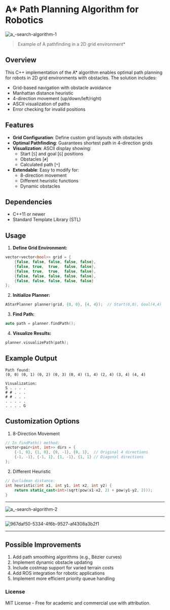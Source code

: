 # A* Path Planning Algorithm for Robotics

![a_-search-algorithm-1](https://github.com/user-attachments/assets/6f9e30d7-1dac-47d7-867a-090eb9791c93)
> Example of A pathfinding in a 2D grid environment*

## Overview
This C++ implementation of the A* algorithm enables optimal path planning for robots in 2D grid environments with obstacles. The solution includes:

- Grid-based navigation with obstacle avoidance
- Manhattan distance heuristic
- 4-direction movement (up/down/left/right)
- ASCII visualization of paths
- Error checking for invalid positions

## Features

- **Grid Configuration**: Define custom grid layouts with obstacles
- **Optimal Pathfinding**: Guarantees shortest path in 4-direction grids
- **Visualization**: ASCII display showing:
  - Start [`S`] and goal [`G`] positions
  - Obstacles [`#`]
  - Calculated path [`*`]
- **Extendable**: Easy to modify for:
  - 8-direction movement
  - Different heuristic functions
  - Dynamic obstacles
## Dependencies
- C++11 or newer
- Standard Template Library (STL)

## Usage

1. **Define Grid Environment:**
```cpp
vector<vector<bool>> grid = {
    {false, false, false, false, false},
    {false, true,  true,  false, false},
    {false, true,  true,  false, false},
    {false, false, false, false, false},
    {false, false, false, false, false}
};
```

2. **Initialize Planner:**
```cpp
AStarPlanner planner(grid, {0, 0}, {4, 4});  // Start(0,0), Goal(4,4)
```

3. **Find Path:**
```cpp
auto path = planner.findPath();
```

4. **Visualize Results:**
```cpp
planner.visualizePath(path);
```

## Example Output
```
Path found:
(0, 0) (0, 1) (0, 2) (0, 3) (0, 4) (1, 4) (2, 4) (3, 4) (4, 4) 

Visualization:
S . . . . 
# # . . . 
# # . . . 
. . . . . 
. . . . G 
```

## Customization Options

1. 8-Direction Movement
```cpp
// In findPath() method:
vector<pair<int, int>> dirs = {
    {-1, 0}, {1, 0}, {0, -1}, {0, 1},  // Original 4 directions
    {-1, -1}, {-1, 1}, {1, -1}, {1, 1} // Diagonal directions
};
```

2. Different Heuristic
```cpp
// Euclidean distance:
int heuristic(int x1, int y1, int x2, int y2) {
    return static_cast<int>(sqrt(pow(x1-x2, 2) + pow(y1-y2, 2)));
}
```

---
![a_-search-algorithm-2](https://github.com/user-attachments/assets/67f19771-85a3-4cf9-9f9c-355df105d2bd)

---
![967daf50-5334-4f6b-9527-af4308a3b2f1](https://github.com/user-attachments/assets/0eead2bc-a250-4a05-a145-75162b77aaa8)

---

## Possible Improvements

1. Add path smoothing algorithms (e.g., Bézier curves)
2. Implement dynamic obstacle updating
3. Include costmap support for varied terrain costs
4. Add ROS integration for robotic applications
5. Implement more efficient priority queue handling

### License
MIT License - Free for academic and commercial use with attribution.
